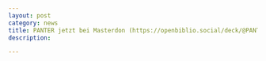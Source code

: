 ```yaml
---
layout: post
category: news
title: PANTER jetzt bei Masterdon (https://openbiblio.social/deck/@PANTER)
description: 

---
```

